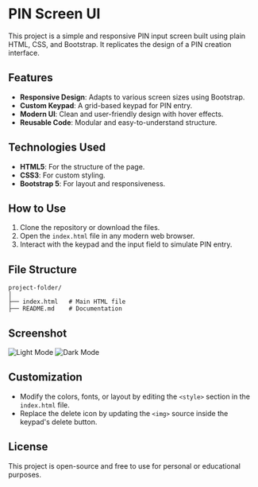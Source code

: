 # PIN Screen UI

This project is a simple and responsive PIN input screen built using plain HTML, CSS, and Bootstrap. It replicates the design of a PIN creation interface.

## Features

- **Responsive Design**: Adapts to various screen sizes using Bootstrap.
- **Custom Keypad**: A grid-based keypad for PIN entry.
- **Modern UI**: Clean and user-friendly design with hover effects.
- **Reusable Code**: Modular and easy-to-understand structure.

## Technologies Used

- **HTML5**: For the structure of the page.
- **CSS3**: For custom styling.
- **Bootstrap 5**: For layout and responsiveness.

## How to Use

1. Clone the repository or download the files.
2. Open the `index.html` file in any modern web browser.
3. Interact with the keypad and the input field to simulate PIN entry.

## File Structure

```
project-folder/
│
├── index.html   # Main HTML file
├── README.md    # Documentation
```

## Screenshot

![Light Mode](https://drive.google.com/file/d/1_sLFNIunTlxUokPhTZUuxVb2HgJiW1C3/view?usp=sharing)
![Dark Mode](https://drive.google.com/file/d/1yvkCbJmMLenpbhdqGmtlamHxh0XykaeL/view?usp=sharing)


## Customization

- Modify the colors, fonts, or layout by editing the `<style>` section in the `index.html` file.
- Replace the delete icon by updating the `<img>` source inside the keypad's delete button.

## License

This project is open-source and free to use for personal or educational purposes.
